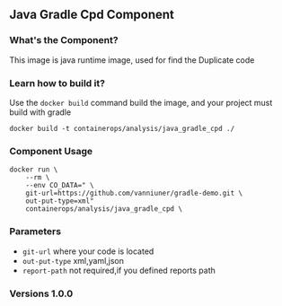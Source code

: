 ## Java Gradle Cpd Component

### What's the Component?

This image is java runtime image, used for find the Duplicate code 

### Learn how to build it?

Use the `docker build` command build the image, and your project must build with gradle

```
docker build -t containerops/analysis/java_gradle_cpd ./
```
### Component Usage
```
docker run \
    --rm \
    --env CO_DATA=" \
    git-url=https://github.com/vanniuner/gradle-demo.git \
    out-put-type=xml" 
    containerops/analysis/java_gradle_cpd \
```

### Parameters 
- `git-url` where your code is located
- `out-put-type`  xml,yaml,json
- `report-path`   not required,if you defined reports path
### Versions 1.0.0



